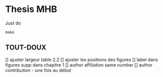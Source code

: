 # Thesis MHB

Just do

```
make
```

## TOUT-DOUX

[] ajuster largeur table 2.2
[] ajuster les positions des figures
[] label dans figures supp dans chapitre 1
[] author affiliation same number
[] author contribution - une fois au début
